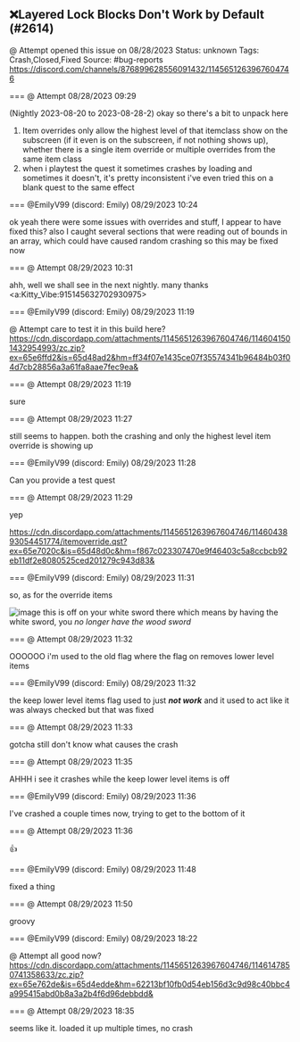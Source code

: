 ## ❌Layered Lock Blocks Don't Work by Default (#2614)
@ Attempt opened this issue on 08/28/2023
Status: unknown
Tags: Crash,Closed,Fixed
Source: #bug-reports https://discord.com/channels/876899628556091432/1145651263967604746


=== @ Attempt 08/28/2023 09:29

(Nightly 2023-08-20 to 2023-08-28-2)
okay so there's a bit to unpack here
1. Item overrides only allow the highest level of that itemclass show on the subscreen (if it even is on the subscreen, if not nothing shows up), whether there is a single item override or multiple overrides from the same item class
2. when i playtest the quest it sometimes crashes by loading and sometimes it doesn't, it's pretty inconsistent
i've even tried this on a blank quest to the same effect

=== @EmilyV99 (discord: Emily) 08/29/2023 10:24

ok yeah there were some issues with overrides and stuff, I appear to have fixed this?
also I caught several sections that were reading out of bounds in an array, which could have caused random crashing
so this may be fixed now

=== @ Attempt 08/29/2023 10:31

ahh, well we shall see in the next nightly. many thanks <a:Kitty_Vibe:915145632702930975>

=== @EmilyV99 (discord: Emily) 08/29/2023 11:19

@ Attempt care to test it in this build here?
https://cdn.discordapp.com/attachments/1145651263967604746/1146041501432954993/zc.zip?ex=65e6ffd2&is=65d48ad2&hm=ff34f07e1435ce07f35574341b96484b03f04d7cb28856a3a61fa8aae7fec9ea&

=== @ Attempt 08/29/2023 11:19

sure

=== @ Attempt 08/29/2023 11:27

still seems to happen. both the crashing and only the highest level item override is showing up

=== @EmilyV99 (discord: Emily) 08/29/2023 11:28

Can you provide a test quest

=== @ Attempt 08/29/2023 11:29

yep

https://cdn.discordapp.com/attachments/1145651263967604746/1146043893054451774/itemoverride.qst?ex=65e7020c&is=65d48d0c&hm=f867c023307470e9f46403c5a8ccbcb92eb11df2e8080525ced201279c943d83&

=== @EmilyV99 (discord: Emily) 08/29/2023 11:31

so, as for the override items

![image](https://cdn.discordapp.com/attachments/1145651263967604746/1146044463530119269/image.png?ex=65e70294&is=65d48d94&hm=81b6b7d89213cafed455d391a218bd3267df3edf964287dcf73433a2bc963d13&)
this is off on your white sword there
which means by having the white sword, you *no longer have the wood sword*

=== @ Attempt 08/29/2023 11:32

OOOOOO
i'm used to the old flag where the flag on removes lower level items

=== @EmilyV99 (discord: Emily) 08/29/2023 11:32

the keep lower level items flag used to just ***not work***
and it used to act like it was always checked
but that was fixed

=== @ Attempt 08/29/2023 11:33

gotcha
still don't know what causes the crash

=== @ Attempt 08/29/2023 11:35

AHHH i see
it crashes while the keep lower level items is off

=== @EmilyV99 (discord: Emily) 08/29/2023 11:36

I've crashed a couple times now, trying to get to the bottom of it

=== @ Attempt 08/29/2023 11:36

👍

=== @EmilyV99 (discord: Emily) 08/29/2023 11:48

fixed a thing

=== @ Attempt 08/29/2023 11:50

groovy

=== @EmilyV99 (discord: Emily) 08/29/2023 18:22

@ Attempt all good now?
https://cdn.discordapp.com/attachments/1145651263967604746/1146147850741358633/zc.zip?ex=65e762de&is=65d4edde&hm=62213bf10fb0d54eb156d3c9d98c40bbc4a995415abd0b8a3a2b4f6d96debbdd&

=== @ Attempt 08/29/2023 18:35

seems like it. loaded it up multiple times, no crash
